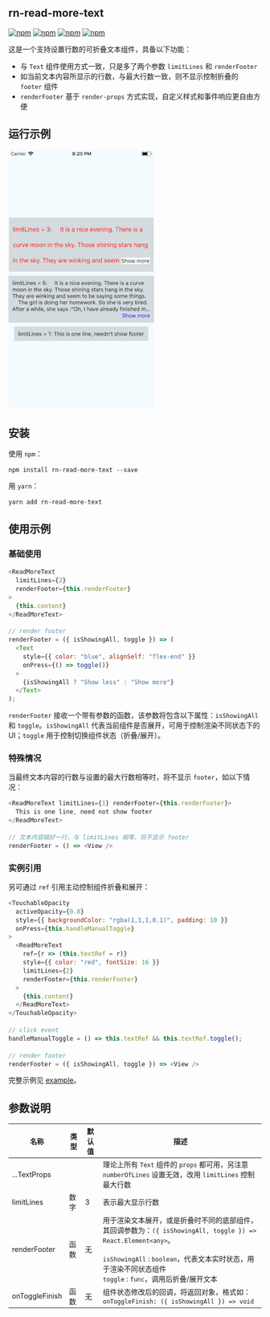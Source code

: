 ## rn-read-more-text

[![npm](https://img.shields.io/npm/v/rn-read-more-text.svg)](https://www.npmjs.com/package/rn-read-more-text)
[![npm](https://img.shields.io/npm/dm/rn-read-more-text.svg)](https://www.npmjs.com/package/rn-read-more-text)
[![npm](https://img.shields.io/npm/dt/rn-read-more-text.svg)](https://www.npmjs.com/package/rn-read-more-text)
[![npm](https://img.shields.io/npm/l/rn-read-more-text.svg)](https://github.com/ljunb/rn-read-more-text/blob/master/LICENSE)

这是一个支持设置行数的可折叠文本组件，具备以下功能：
 * 与 `Text` 组件使用方式一致，只是多了两个参数 `limitLines` 和 `renderFooter`
 * 如当前文本内容所显示的行数，与最大行数一致，则不显示控制折叠的 `footer` 组件
 * `renderFooter` 基于 `render-props` 方式实现，自定义样式和事件响应更自由方便

 ## 运行示例
 ![demo](https://github.com/ljunb/screenshots/blob/master/read-more-text.png)

 ## 安装

使用 `npm`：
```
npm install rn-read-more-text --save
```
用 `yarn`：
```
yarn add rn-read-more-text
```

## 使用示例
### 基础使用
```javascript
<ReadMoreText
  limitLines={2}
  renderFooter={this.renderFooter}
>
  {this.content}
</ReadMoreText>

// render footer
renderFooter = ({ isShowingAll, toggle }) => (
  <Text
    style={{ color: "blue", alignSelf: "flex-end" }}
    onPress={() => toggle()}
  >
    {isShowingAll ? "Show less" : "Show more"}
  </Text>
);
```
`renderFooter` 接收一个带有参数的函数，该参数将包含以下属性：`isShowingAll` 和 `toggle`。`isShowingAll` 代表当前组件是否展开，可用于控制渲染不同状态下的UI；`toggle` 用于控制切换组件状态（折叠/展开）。

### 特殊情况
当最终文本内容的行数与设置的最大行数相等时，将不显示 `footer`，如以下情况：
```javascript
<ReadMoreText limitLines={1} renderFooter={this.renderFooter}>
  This is one line, need not show footer
</ReadMoreText>

// 文本内容搞好一行，与 limitLines 相等，将不显示 footer
renderFooter = () => <View />
```

### 实例引用
另可通过 `ref` 引用主动控制组件折叠和展开：
```javascript
<TouchableOpacity
  activeOpacity={0.8}
  style={{ backgroundColor: "rgba(1,1,1,0.1)", padding: 10 }}
  onPress={this.handleManualToggle}
>
  <ReadMoreText
    ref={r => (this.textRef = r)}
    style={{ color: "red", fontSize: 16 }}
    limitLines={2}
    renderFooter={this.renderFooter}
  >
    {this.content}
  </ReadMoreText>
</TouchableOpacity>

// click event
handleManualToggle = () => this.textRef && this.textRef.toggle();

// render footer
renderFooter = ({ isShowingAll, toggle }) => <View />
```

完整示例见 [example](https://github.com/ljunb/rn-read-more-text/blob/master/example/App.js)。

## 参数说明
名称|类型|默认值|描述
---|---|---|---
...TextProps| | |理论上所有 `Text` 组件的 `props` 都可用，另注意 `numberOfLines` 设置无效，改用 `limitLines` 控制最大行数
limitLines|数字|3|表示最大显示行数
renderFooter|函数|无|用于渲染文本展开，或是折叠时不同的底部组件，其回调参数为：`({ isShowingAll, toggle }) => React.Element<any>`。<br/><br/>`isShowingAll` : `boolean`，代表文本实时状态，用于渲染不同状态组件<br/>`toggle` : `func`，调用后折叠/展开文本
onToggleFinish|函数|无|组件状态修改后的回调，将返回对象，格式如：`onToggleFinish: ({ isShowingAll }) => void`
